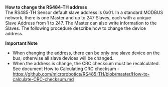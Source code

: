 **How to change the RS484-TH address**  
The RS485-TH Sensor default slave address is 0x01. In a standard MODBUS network, there is one Master and up to 247 Slaves, each with a unique Slave Address from 1 to 247. The Master can also write information to the Slaves. The following procedure describe how to change the device address. 

**Important Note**  
- When changing the address, there can be only one slave device on the bus, otherwise all slave devices will be changed.
- When the address is change, the CRC checksum must be recalculated. See document How to Calculating CRC checksum - https://github.com/microrobotics/RS485-TH/blob/master/How-to-calculate-CRC-checksum.md



